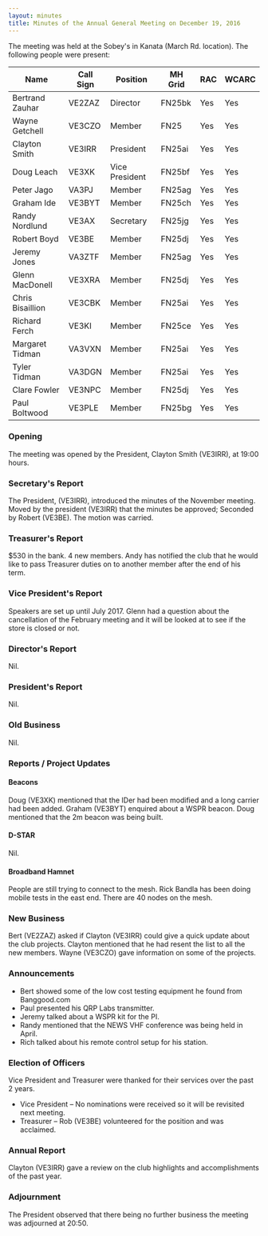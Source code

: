 ```yaml
---
layout: minutes
title: Minutes of the Annual General Meeting on December 19, 2016
---
```


The meeting was held at the Sobey's in Kanata (March Rd. location).
The following people were present:

| Name                   | Call Sign  | Position         | MH Grid | RAC | WCARC |
|------------------------|------------|------------------|---------|-----|-------|
| Bertrand Zauhar        | VE2ZAZ     | Director         | FN25bk  | Yes | Yes   |
| Wayne Getchell         | VE3CZO     | Member           | FN25    | Yes | Yes   |
| Clayton Smith          | VE3IRR     | President        | FN25ai  | Yes | Yes   |
| Doug Leach             | VE3XK      | Vice President   | FN25bf  | Yes | Yes   |
| Peter Jago             | VA3PJ      | Member           | FN25ag  | Yes | Yes   |
| Graham Ide             | VE3BYT     | Member           | FN25ch  | Yes | Yes   |
| Randy Nordlund         | VE3AX      | Secretary        | FN25jg  | Yes | Yes   |
| Robert Boyd            | VE3BE      | Member           | FN25dj  | Yes | Yes   |
| Jeremy Jones           | VA3ZTF     | Member           | FN25ag  | Yes | Yes   |
| Glenn MacDonell        | VE3XRA     | Member           | FN25dj  | Yes | Yes   |
| Chris Bisaillion       | VE3CBK     | Member           | FN25ai  | Yes | Yes   |
| Richard Ferch          | VE3KI      | Member           | FN25ce  | Yes | Yes   |
| Margaret Tidman        | VA3VXN     | Member           | FN25ai  | Yes | Yes   |
| Tyler Tidman           | VA3DGN     | Member           | FN25ai  | Yes | Yes   |
| Clare Fowler           | VE3NPC     | Member           | FN25dj  | Yes | Yes   |
| Paul Boltwood          | VE3PLE     | Member           | FN25bg  | Yes | Yes   |

### Opening

The meeting was opened by the President, Clayton Smith (VE3IRR), at 19:00 hours.

### Secretary's Report

The President, (VE3IRR), introduced the minutes of the November meeting.
Moved by the president (VE3IRR) that the minutes be approved; Seconded by Robert (VE3BE).
The motion was carried.

### Treasurer's Report

$530 in the bank.
4 new members.
Andy has notified the club that he would like to pass Treasurer duties on to another member after the end of his term.

### Vice President's Report

Speakers are set up until July 2017.
Glenn had a question about the cancellation of the February meeting and it will be looked at to see if the store is closed or not.

### Director's Report

Nil.

### President's Report

Nil.

### Old Business

Nil.

### Reports / Project Updates

#### Beacons

Doug (VE3XK) mentioned that the IDer had been modified and a long carrier had been added.
Graham (VE3BYT) enquired about a WSPR beacon. Doug mentioned that the 2m beacon was being built.

#### D-STAR

Nil.

#### Broadband Hamnet

People are still trying to connect to the mesh.
Rick Bandla has been doing mobile tests in the east end.
There are 40 nodes on the mesh.

### New Business

Bert (VE2ZAZ) asked if Clayton (VE3IRR) could give a quick update about the club projects.
Clayton mentioned that he had resent the list to all the new members.
Wayne (VE3CZO) gave information on some of the projects.

### Announcements

* Bert showed some of the low cost testing equipment he found from Banggood.com
* Paul presented his QRP Labs transmitter.
* Jeremy talked about a WSPR kit for the PI.
* Randy mentioned that the NEWS VHF conference was being held in April.
* Rich talked about his remote control setup for his station.

### Election of Officers

Vice President and Treasurer were thanked for their services over the past 2 years.

* Vice President – No nominations were received so it will be revisited next meeting.
* Treasurer – Rob (VE3BE) volunteered for the position and was acclaimed.

### Annual Report

Clayton (VE3IRR) gave a review on the club highlights and accomplishments of the past year.

### Adjournment

The President observed that there being no further business the meeting was adjourned at 20:50.
